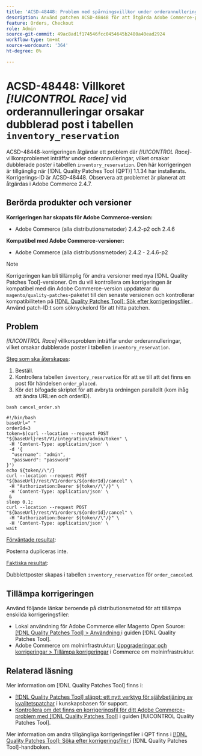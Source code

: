 ```yaml
---
title: 'ACSD-48448: Problem med spårningsvillkor under orderannulleringar som orsakar dubblerad inmatning i registret lager_reservation'
description: Använd patchen ACSD-48448 för att åtgärda Adobe Commerce-prestandaproblemet där problemet med ansiktsvillkor inträffar under orderannulleringarna, vilket orsakar dubblerade poster i tabellen Inventering_reservation.
feature: Orders, Checkout
role: Admin
source-git-commit: 49ac8ad1f174546fcc0454645b2480a40ead2924
workflow-type: tm+mt
source-wordcount: '364'
ht-degree: 0%

---
```


# ACSD-48448: Villkoret *[!UICONTROL Race]* vid orderannulleringar orsakar dubblerad post i tabellen `inventory_reservation`

ACSD-48448-korrigeringen åtgärdar ett problem där *[!UICONTROL Race]*-villkorsproblemet inträffar under orderannulleringar, vilket orsakar dubblerade poster i tabellen `inventory_reservation`. Den här korrigeringen är tillgänglig när [!DNL Quality Patches Tool (QPT)] 1.1.34 har installerats. Korrigerings-ID är ACSD-48448. Observera att problemet är planerat att åtgärdas i Adobe Commerce 2.4.7.

## Berörda produkter och versioner

**Korrigeringen har skapats för Adobe Commerce-version:**

* Adobe Commerce (alla distributionsmetoder) 2.4.2-p2 och 2.4.6

**Kompatibel med Adobe Commerce-versioner:**

* Adobe Commerce (alla distributionsmetoder) 2.4.2 - 2.4.6-p2

>[!NOTE]
>
>Korrigeringen kan bli tillämplig för andra versioner med nya [!DNL Quality Patches Tool]-versioner. Om du vill kontrollera om korrigeringen är kompatibel med din Adobe Commerce-version uppdaterar du `magento/quality-patches`-paketet till den senaste versionen och kontrollerar kompatibiliteten på [[!DNL Quality Patches Tool]: Sök efter korrigeringsfiler ](https://experienceleague.adobe.com/tools/commerce-quality-patches/index.html). Använd patch-ID:t som söknyckelord för att hitta patchen.

## Problem

*[!UICONTROL Race]* villkorsproblem inträffar under orderannulleringar, vilket orsakar dubblerade poster i tabellen `inventory_reservation`.

<u>Steg som ska återskapas</u>:

1. Beställ.
1. Kontrollera tabellen `inventory_reservation` för att se till att det finns en post för händelsen `order_placed`.
1. Kör det bifogade skriptet för att avbryta ordningen parallellt (kom ihåg att ändra URL:en och orderID).

`bash cancel_order.sh`

```
#!/bin/bash
baseUrl=" "
orderId=3
token=$(curl --location --request POST "${baseUrl}rest/V1/integration/admin/token" \
 -H 'Content-Type: application/json' \
 -d '{
  "username": "admin",
  "password": "password"
}')
echo ${token//\"/}
curl --location --request POST "${baseUrl}/rest/V1/orders/${orderId}/cancel" \
 -H "Authorization:Bearer ${token//\"/}" \
 -H 'Content-Type: application/json' \
 &
sleep 0.1;
curl --location --request POST "${baseUrl}/rest/V1/orders/${orderId}/cancel" \
 -H "Authorization:Bearer ${token//\"/}" \
 -H 'Content-Type: application/json' \
wait
```

<u>Förväntade resultat</u>:

Posterna dupliceras inte.

<u>Faktiska resultat</u>:

Dubblettposter skapas i tabellen `inventory_reservation` för `order_canceled`.

## Tillämpa korrigeringen

Använd följande länkar beroende på distributionsmetod för att tillämpa enskilda korrigeringsfiler:

* Lokal användning för Adobe Commerce eller Magento Open Source: [[!DNL Quality Patches Tool] > Användning ](https://experienceleague.adobe.com/docs/commerce-operations/tools/quality-patches-tool/usage.html) i guiden [!DNL Quality Patches Tool].
* Adobe Commerce om molninfrastruktur: [Uppgraderingar och korrigeringar > Tillämpa korrigeringar](https://experienceleague.adobe.com/docs/commerce-cloud-service/user-guide/develop/upgrade/apply-patches.html) i Commerce om molninfrastruktur.

## Relaterad läsning

Mer information om [!DNL Quality Patches Tool] finns i:

* [[!DNL Quality Patches Tool] släppt: ett nytt verktyg för självbetjäning av kvalitetspatchar](https://experienceleague.adobe.com/en/docs/commerce-knowledge-base/kb/announcements/commerce-announcements/magento-quality-patches-released-new-tool-to-self-serve-quality-patches) i kunskapsbasen för support.
* [Kontrollera om det finns en korrigeringsfil för ditt Adobe Commerce-problem med  [!DNL Quality Patches Tool]](/help/tools/quality-patches-tool/patches-available-in-qpt/check-patch-for-magento-issue-with-magento-quality-patches.md) i guiden [!UICONTROL Quality Patches Tool].


Mer information om andra tillgängliga korrigeringsfiler i QPT finns i [[!DNL Quality Patches Tool]: Söka efter korrigeringsfiler ](https://experienceleague.adobe.com/tools/commerce-quality-patches/index.html) i [!DNL Quality Patches Tool]-handboken.

